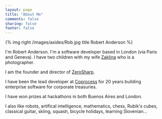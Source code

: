 ```yaml
---
layout: page
title: "About Me"
comments: false
sharing: false
footer: false
---
```

{% img right /images/asides/Rob.jpg title Robert Anderson %}

I'm Robert Anderson.  I'm a software developer based in London (via Paris and Geneva). I have two children with my wife [Zaklina](http://zaklinaanderson.com/) who is a photographer.

I am the founder and director of [ZeroSharp](http://www.zerosharp.com/).

I have been the lead developer at [Coprocess](http://www.coprocess.com/) for 20 years building enterprise software for corporate treasuries.

I have won prizes at hackathons in both Buenos Aires and London.

I also like robots, artifical intelligence, mathematics, chess, Rubik's cubes, classical guitar, skiing, squash, bicycle holidays, learning Slovenian...